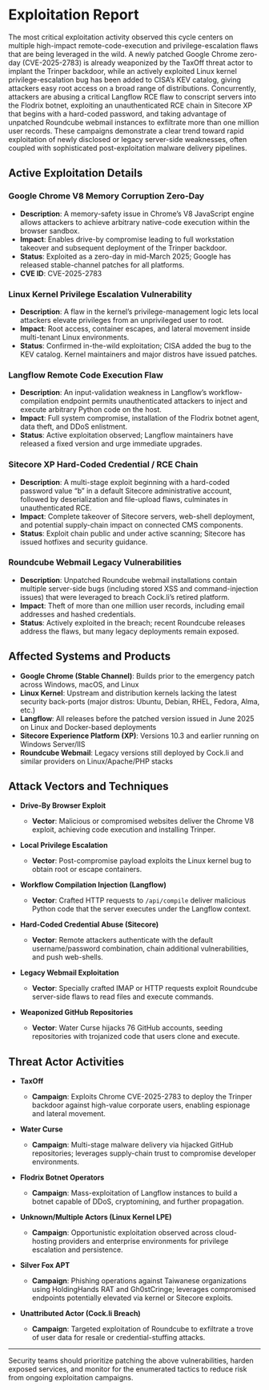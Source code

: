 # Exploitation Report

The most critical exploitation activity observed this cycle centers on multiple high-impact remote-code-execution and privilege-escalation flaws that are being leveraged in the wild. A newly patched Google Chrome zero-day (CVE-2025-2783) is already weaponized by the TaxOff threat actor to implant the Trinper backdoor, while an actively exploited Linux kernel privilege-escalation bug has been added to CISA’s KEV catalog, giving attackers easy root access on a broad range of distributions. Concurrently, attackers are abusing a critical Langflow RCE flaw to conscript servers into the Flodrix botnet, exploiting an unauthenticated RCE chain in Sitecore XP that begins with a hard-coded password, and taking advantage of unpatched Roundcube webmail instances to exfiltrate more than one million user records. These campaigns demonstrate a clear trend toward rapid exploitation of newly disclosed or legacy server-side weaknesses, often coupled with sophisticated post-exploitation malware delivery pipelines.

## Active Exploitation Details

### Google Chrome V8 Memory Corruption Zero-Day
- **Description**: A memory-safety issue in Chrome’s V8 JavaScript engine allows attackers to achieve arbitrary native-code execution within the browser sandbox.  
- **Impact**: Enables drive-by compromise leading to full workstation takeover and subsequent deployment of the Trinper backdoor.  
- **Status**: Exploited as a zero-day in mid-March 2025; Google has released stable-channel patches for all platforms.  
- **CVE ID**: CVE-2025-2783  

### Linux Kernel Privilege Escalation Vulnerability
- **Description**: A flaw in the kernel’s privilege-management logic lets local attackers elevate privileges from an unprivileged user to root.  
- **Impact**: Root access, container escapes, and lateral movement inside multi-tenant Linux environments.  
- **Status**: Confirmed in-the-wild exploitation; CISA added the bug to the KEV catalog. Kernel maintainers and major distros have issued patches.  

### Langflow Remote Code Execution Flaw
- **Description**: An input-validation weakness in Langflow’s workflow-compilation endpoint permits unauthenticated attackers to inject and execute arbitrary Python code on the host.  
- **Impact**: Full system compromise, installation of the Flodrix botnet agent, data theft, and DDoS enlistment.  
- **Status**: Active exploitation observed; Langflow maintainers have released a fixed version and urge immediate upgrades.  

### Sitecore XP Hard-Coded Credential / RCE Chain
- **Description**: A multi-stage exploit beginning with a hard-coded password value “b” in a default Sitecore administrative account, followed by deserialization and file-upload flaws, culminates in unauthenticated RCE.  
- **Impact**: Complete takeover of Sitecore servers, web-shell deployment, and potential supply-chain impact on connected CMS components.  
- **Status**: Exploit chain public and under active scanning; Sitecore has issued hotfixes and security guidance.  

### Roundcube Webmail Legacy Vulnerabilities
- **Description**: Unpatched Roundcube webmail installations contain multiple server-side bugs (including stored XSS and command-injection issues) that were leveraged to breach Cock.li’s retired platform.  
- **Impact**: Theft of more than one million user records, including email addresses and hashed credentials.  
- **Status**: Actively exploited in the breach; recent Roundcube releases address the flaws, but many legacy deployments remain exposed.  

## Affected Systems and Products

- **Google Chrome (Stable Channel)**: Builds prior to the emergency patch across Windows, macOS, and Linux  
- **Linux Kernel**: Upstream and distribution kernels lacking the latest security back-ports (major distros: Ubuntu, Debian, RHEL, Fedora, Alma, etc.)  
- **Langflow**: All releases before the patched version issued in June 2025 on Linux and Docker-based deployments  
- **Sitecore Experience Platform (XP)**: Versions 10.3 and earlier running on Windows Server/IIS  
- **Roundcube Webmail**: Legacy versions still deployed by Cock.li and similar providers on Linux/Apache/PHP stacks  

## Attack Vectors and Techniques

- **Drive-By Browser Exploit**  
  - **Vector**: Malicious or compromised websites deliver the Chrome V8 exploit, achieving code execution and installing Trinper.  

- **Local Privilege Escalation**  
  - **Vector**: Post-compromise payload exploits the Linux kernel bug to obtain root or escape containers.  

- **Workflow Compilation Injection (Langflow)**  
  - **Vector**: Crafted HTTP requests to `/api/compile` deliver malicious Python code that the server executes under the Langflow context.  

- **Hard-Coded Credential Abuse (Sitecore)**  
  - **Vector**: Remote attackers authenticate with the default username/password combination, chain additional vulnerabilities, and push web-shells.  

- **Legacy Webmail Exploitation**  
  - **Vector**: Specially crafted IMAP or HTTP requests exploit Roundcube server-side flaws to read files and execute commands.  

- **Weaponized GitHub Repositories**  
  - **Vector**: Water Curse hijacks 76 GitHub accounts, seeding repositories with trojanized code that users clone and execute.  

## Threat Actor Activities

- **TaxOff**  
  - **Campaign**: Exploits Chrome CVE-2025-2783 to deploy the Trinper backdoor against high-value corporate users, enabling espionage and lateral movement.  

- **Water Curse**  
  - **Campaign**: Multi-stage malware delivery via hijacked GitHub repositories; leverages supply-chain trust to compromise developer environments.  

- **Flodrix Botnet Operators**  
  - **Campaign**: Mass-exploitation of Langflow instances to build a botnet capable of DDoS, cryptomining, and further propagation.  

- **Unknown/Multiple Actors (Linux Kernel LPE)**  
  - **Campaign**: Opportunistic exploitation observed across cloud-hosting providers and enterprise environments for privilege escalation and persistence.  

- **Silver Fox APT**  
  - **Campaign**: Phishing operations against Taiwanese organizations using HoldingHands RAT and Gh0stCringe; leverages compromised endpoints potentially elevated via kernel or Sitecore exploits.  

- **Unattributed Actor (Cock.li Breach)**  
  - **Campaign**: Targeted exploitation of Roundcube to exfiltrate a trove of user data for resale or credential-stuffing attacks.  

---

Security teams should prioritize patching the above vulnerabilities, harden exposed services, and monitor for the enumerated tactics to reduce risk from ongoing exploitation campaigns.